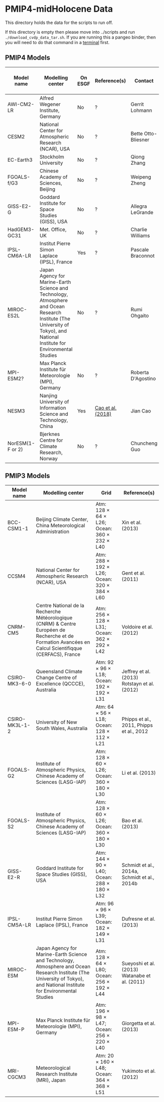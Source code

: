 # PMIP4-midHolocene Data
This directory holds the data for the scripts to run off. 

If this directory is empty then please move into ../scripts and run `./download_cvdp_data_tar.sh`. If you are running this a pangeo binder, then you will need to do that command in a [terminal](https://jupyterlab.readthedocs.io/en/stable/user/terminal.html) first.

## PMIP4 Models

Model name | Modelling center | On ESGF | Reference(s) | Contact | In plots so far
--------   | --------         | ------- | --------     | ------- | -------
AWI-CM2-LR | Alfred Wegener Institute, Germany | No | ? | Gerrit Lohmann | Y
CESM2 | National Center for Atmospheric Research (NCAR), USA | No | ? | Bette Otto-Bliesner | N
EC-Earth3 | Stockholm University | No | ? | Qiong Zhang | N
FGOALS-f/G3 | Chinese Academy of Sciences, Beijing | No |? | Weipeng Zheng | N
GISS-E2-G | Goddard Institute for Space Studies (GISS), USA | No | ? | Allegra LeGrande | N
HadGEM3-GC31 | Met. Office, UK | No | ? | Charlie Williams | Y
IPSL-CM6A-LR | Institut Pierre Simon Laplace (IPSL), France | Yes | ? | Pascale Braconnot | Y
MIROC-ES2L | Japan Agency for Marine-Earth Science and Technology, Atmosphere and Ocean Research Institute (The University of Tokyo), and National Institute for Environmental Studies | No | ? | Rumi Ohgaito | N 
MPI-ESM2? | Max Planck Institute für Meteorologie (MPI), Germany| No | ? | Roberta D'Agostino | N
NESM3 | Nanjing University of Information Science and Technology, China | Yes | [Cao et al. (2018)](https://www.geosci-model-dev.net/11/2975/2018/) | Jian Cao | N 
NorESM(1-F or 2) | Bjerknes Centre for Climate Research, Norway | No | ? | Chuncheng Guo | N

## PMIP3 Models

Model name | Modelling center | Grid	| Reference(s)
--------   | --------         | ----- | --------
BCC-CSM1-1 | Beijing Climate Center, China Meteorological Administration | Atm: 128 × 64 × L26; Ocean: 360 × 232 × L40 | Xin et al. (2013)
CCSM4	| National Center for Atmospheric Research (NCAR), USA | Atm: 288 × 192 × L26; Ocean: 320 × 384 × L60	| Gent et al. (2011)
CNRM-CM5 | Centre National de la Recherche Météorologique (CNRM) & Centre Européen de Recherche et de Formation Avancées en Calcul Scientifiqque (CERFACS), France	| Atm: 256 × 128 × L31; Ocean: 362 × 292 × L42 | Voldoire et al. (2012)
CSIRO-MK3-6-0	| Queensland Climate Change Centre of Excellence (QCCCE), Australia	|	Atm: 92 × 96 × L18; Ocean: 192 × 192 × L31 |	Jeffrey et al. (2013) Rotstayn et al. (2012)
CSIRO-MK3L-1-2 | University of New South Wales, Australia	| Atm: 64 × 56 × L18; Ocean: 128 × 112 × L21|Phipps et al., 2011, Phipps et al., 2012
FGOALS-G2|Institute of Atmospheric Physics, Chinese Academy of Sciences (LASG-IAP)|Atm: 128 × 60 × L26; Ocean: 360 × 180 × L30|Li et al. (2013)
FGOALS-S2|Institute of Atmospheric Physics, Chinese Academy of Sciences (LASG-IAP)|Atm: 128 × 60 × L26; Ocean: 360 × 180 × L30|Bao et al. (2013)
GISS-E2-R|Goddard Institute for Space Studies (GISS), USA	| Atm: 144 × 90 × L40; Ocean: 288 × 180 × L32	| Schmidt et al., 2014a, Schmidt et al., 2014b
IPSL-CM5A-LR| Institut Pierre Simon Laplace (IPSL), France| Atm: 96 × 96 × L39; Ocean: 182 × 149 × L31 | Dufresne et al. (2013)
MIROC-ESM|Japan Agency for Marine-Earth Science and Technology, Atmosphere and Ocean Research Institute (The University of Tokyo), and National Institute for Environmental Studies	|Atm: 128 × 64 × L80; Ocean: 256 × 192 × L44|Sueyoshi et al. (2013) Watanabe et al. (2011)
MPI-ESM-P|Max Planck Institute für Meteorologie (MPI), Germany|Atm: 196 × 98 × L47;	Ocean: 256 × 220 × L40| Giorgetta et al. (2013)
MRI-CGCM3|Meteorological Research Institute (MRI), Japan|Atm: 20 × 160 × L48; Ocean: 364 × 368 × L51 | Yukimoto et al. (2012)
